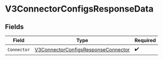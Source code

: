 # V3ConnectorConfigsResponseData


## Fields

| Field                                                                                                 | Type                                                                                                  | Required                                                                                              | Description                                                                                           |
| ----------------------------------------------------------------------------------------------------- | ----------------------------------------------------------------------------------------------------- | ----------------------------------------------------------------------------------------------------- | ----------------------------------------------------------------------------------------------------- |
| `Connector`                                                                                           | [V3ConnectorConfigsResponseConnector](../../Models/Components/V3ConnectorConfigsResponseConnector.md) | :heavy_check_mark:                                                                                    | N/A                                                                                                   |